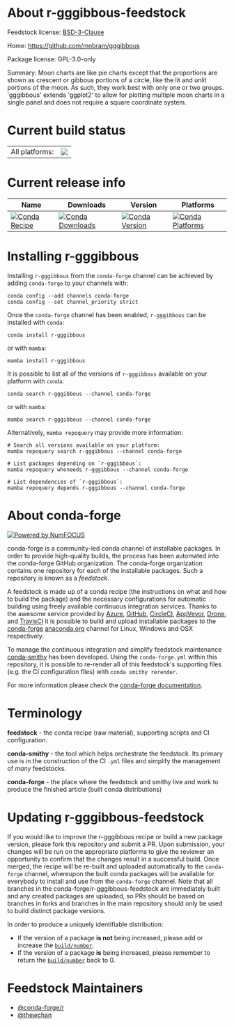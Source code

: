 About r-gggibbous-feedstock
===========================

Feedstock license: [BSD-3-Clause](https://github.com/conda-forge/r-gggibbous-feedstock/blob/main/LICENSE.txt)

Home: https://github.com/mnbram/gggibbous

Package license: GPL-3.0-only

Summary: Moon charts are like pie charts except that the proportions are shown as crescent or gibbous portions of a circle, like the lit and unlit portions of the moon. As such, they work best with only one or two groups. 'gggibbous' extends 'ggplot2' to allow for plotting multiple moon charts in a single panel and does not require a square coordinate system.

Current build status
====================


<table><tr><td>All platforms:</td>
    <td>
      <a href="https://dev.azure.com/conda-forge/feedstock-builds/_build/latest?definitionId=18137&branchName=main">
        <img src="https://dev.azure.com/conda-forge/feedstock-builds/_apis/build/status/r-gggibbous-feedstock?branchName=main">
      </a>
    </td>
  </tr>
</table>

Current release info
====================

| Name | Downloads | Version | Platforms |
| --- | --- | --- | --- |
| [![Conda Recipe](https://img.shields.io/badge/recipe-r--gggibbous-green.svg)](https://anaconda.org/conda-forge/r-gggibbous) | [![Conda Downloads](https://img.shields.io/conda/dn/conda-forge/r-gggibbous.svg)](https://anaconda.org/conda-forge/r-gggibbous) | [![Conda Version](https://img.shields.io/conda/vn/conda-forge/r-gggibbous.svg)](https://anaconda.org/conda-forge/r-gggibbous) | [![Conda Platforms](https://img.shields.io/conda/pn/conda-forge/r-gggibbous.svg)](https://anaconda.org/conda-forge/r-gggibbous) |

Installing r-gggibbous
======================

Installing `r-gggibbous` from the `conda-forge` channel can be achieved by adding `conda-forge` to your channels with:

```
conda config --add channels conda-forge
conda config --set channel_priority strict
```

Once the `conda-forge` channel has been enabled, `r-gggibbous` can be installed with `conda`:

```
conda install r-gggibbous
```

or with `mamba`:

```
mamba install r-gggibbous
```

It is possible to list all of the versions of `r-gggibbous` available on your platform with `conda`:

```
conda search r-gggibbous --channel conda-forge
```

or with `mamba`:

```
mamba search r-gggibbous --channel conda-forge
```

Alternatively, `mamba repoquery` may provide more information:

```
# Search all versions available on your platform:
mamba repoquery search r-gggibbous --channel conda-forge

# List packages depending on `r-gggibbous`:
mamba repoquery whoneeds r-gggibbous --channel conda-forge

# List dependencies of `r-gggibbous`:
mamba repoquery depends r-gggibbous --channel conda-forge
```


About conda-forge
=================

[![Powered by
NumFOCUS](https://img.shields.io/badge/powered%20by-NumFOCUS-orange.svg?style=flat&colorA=E1523D&colorB=007D8A)](https://numfocus.org)

conda-forge is a community-led conda channel of installable packages.
In order to provide high-quality builds, the process has been automated into the
conda-forge GitHub organization. The conda-forge organization contains one repository
for each of the installable packages. Such a repository is known as a *feedstock*.

A feedstock is made up of a conda recipe (the instructions on what and how to build
the package) and the necessary configurations for automatic building using freely
available continuous integration services. Thanks to the awesome service provided by
[Azure](https://azure.microsoft.com/en-us/services/devops/), [GitHub](https://github.com/),
[CircleCI](https://circleci.com/), [AppVeyor](https://www.appveyor.com/),
[Drone](https://cloud.drone.io/welcome), and [TravisCI](https://travis-ci.com/)
it is possible to build and upload installable packages to the
[conda-forge](https://anaconda.org/conda-forge) [anaconda.org](https://anaconda.org/)
channel for Linux, Windows and OSX respectively.

To manage the continuous integration and simplify feedstock maintenance
[conda-smithy](https://github.com/conda-forge/conda-smithy) has been developed.
Using the ``conda-forge.yml`` within this repository, it is possible to re-render all of
this feedstock's supporting files (e.g. the CI configuration files) with ``conda smithy rerender``.

For more information please check the [conda-forge documentation](https://conda-forge.org/docs/).

Terminology
===========

**feedstock** - the conda recipe (raw material), supporting scripts and CI configuration.

**conda-smithy** - the tool which helps orchestrate the feedstock.
                   Its primary use is in the construction of the CI ``.yml`` files
                   and simplify the management of *many* feedstocks.

**conda-forge** - the place where the feedstock and smithy live and work to
                  produce the finished article (built conda distributions)


Updating r-gggibbous-feedstock
==============================

If you would like to improve the r-gggibbous recipe or build a new
package version, please fork this repository and submit a PR. Upon submission,
your changes will be run on the appropriate platforms to give the reviewer an
opportunity to confirm that the changes result in a successful build. Once
merged, the recipe will be re-built and uploaded automatically to the
`conda-forge` channel, whereupon the built conda packages will be available for
everybody to install and use from the `conda-forge` channel.
Note that all branches in the conda-forge/r-gggibbous-feedstock are
immediately built and any created packages are uploaded, so PRs should be based
on branches in forks and branches in the main repository should only be used to
build distinct package versions.

In order to produce a uniquely identifiable distribution:
 * If the version of a package **is not** being increased, please add or increase
   the [``build/number``](https://docs.conda.io/projects/conda-build/en/latest/resources/define-metadata.html#build-number-and-string).
 * If the version of a package **is** being increased, please remember to return
   the [``build/number``](https://docs.conda.io/projects/conda-build/en/latest/resources/define-metadata.html#build-number-and-string)
   back to 0.

Feedstock Maintainers
=====================

* [@conda-forge/r](https://github.com/conda-forge/r/)
* [@thewchan](https://github.com/thewchan/)

